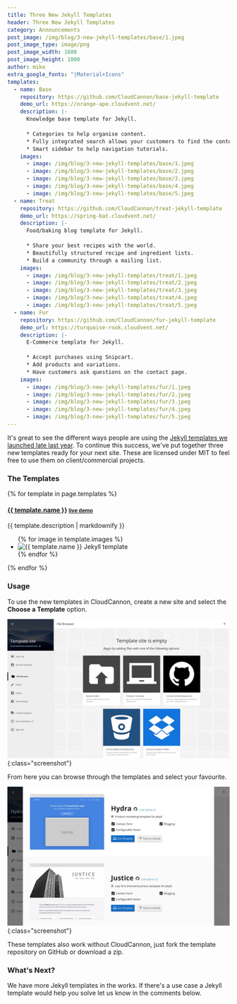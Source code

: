 ```yaml
---
title: Three New Jekyll Templates
header: Three New Jekyll Templates
category: Announcements
post_image: /img/blog/3-new-jekyll-templates/base/1.jpeg
post_image_type: image/png
post_image_width: 1600
post_image_height: 1000
author: mike
extra_google_fonts: "|Material+Icons"
templates:
  - name: Base
    repository: https://github.com/CloudCannon/base-jekyll-template
    demo_url: https://orange-ape.cloudvent.net/
    description: |-
      Knowledge base template for Jekyll.

      * Categories to help organise content.
      * Fully integrated search allows your customers to find the content they're looking for.
      * Smart sidebar to help navigation tutorials.
    images:
      - image: /img/blog/3-new-jekyll-templates/base/1.jpeg
      - image: /img/blog/3-new-jekyll-templates/base/2.jpeg
      - image: /img/blog/3-new-jekyll-templates/base/3.jpeg
      - image: /img/blog/3-new-jekyll-templates/base/4.jpeg
      - image: /img/blog/3-new-jekyll-templates/base/5.jpeg
  - name: Treat
    repository: https://github.com/CloudCannon/treat-jekyll-template
    demo_url: https://spring-bat.cloudvent.net/
    description: |-
      Food/baking blog template for Jekyll.

      * Share your best recipes with the world.
      * Beautifully structured recipe and ingredient lists.
      * Build a community through a mailing list.
    images:
      - image: /img/blog/3-new-jekyll-templates/treat/1.jpeg
      - image: /img/blog/3-new-jekyll-templates/treat/2.jpeg
      - image: /img/blog/3-new-jekyll-templates/treat/3.jpeg
      - image: /img/blog/3-new-jekyll-templates/treat/4.jpeg
      - image: /img/blog/3-new-jekyll-templates/treat/5.jpeg
  - name: Fur
    repository: https://github.com/CloudCannon/fur-jekyll-template
    demo_url: https://turquoise-rook.cloudvent.net/
    description: |-
      E-Commerce template for Jekyll.

      * Accept purchases using Snipcart.
      * Add products and variations.
      * Have customers ask questions on the contact page.
    images:
      - image: /img/blog/3-new-jekyll-templates/fur/1.jpeg
      - image: /img/blog/3-new-jekyll-templates/fur/2.jpeg
      - image: /img/blog/3-new-jekyll-templates/fur/3.jpeg
      - image: /img/blog/3-new-jekyll-templates/fur/4.jpeg
      - image: /img/blog/3-new-jekyll-templates/fur/5.jpeg
---
```


It's great to see the different ways people are using the [Jekyll templates we launched late last year](/announcements/2016/12/05/free-jekyll-templates/). To continue this success, we've put together three new templates ready for your next site. These are licensed under MIT to feel free to use them on client/commercial projects.

<link type="text/css" rel="stylesheet" href="/css/lightslider.css" />
<link rel="stylesheet" href="https://maxcdn.bootstrapcdn.com/font-awesome/4.4.0/css/font-awesome.min.css">

### The Templates

{% for template in page.templates %}
<h4>
	<a href="{{ template.repository }}">{{ template.name }}</a>
	<small><a href="{{ template.demo_url }}" target="_blank">live demo</a> <i class="fa fa-external-link" aria-hidden="true"></i></small>
</h4>

{{ template.description | markdownify }}

<ul class="photo-gallery">
	{% for image in template.images %}
		<li><img class="screenshot" src="{{ image.image }}" alt="{{ template.name }} Jekyll template"></li>
	{% endfor %}
</ul>
{% endfor %}

### Usage

To use the new templates in CloudCannon, create a new site and select the **Choose a Template** option.

![Choose a jekyll template](/img/blog/7-free-jekyll-templates/choose.jpeg){:class="screenshot"}

From here you can browse through the templates and select your favourite.

![List of jekyll templates](/img/blog/7-free-jekyll-templates/templates.jpeg){:class="screenshot"}

These templates also work without CloudCannon, just fork the template repository on GitHub or download a zip.

### What's Next?

We have more Jekyll templates in the works. If there's a use case a Jekyll template would help you solve let us know in the comments below.

<script src="/js/lightslider.js"></script>

<script type="text/javascript">
	$(document).ready(function () {
		$(".photo-gallery img").each(function() {
			var $this = $(this);
			var src = $this.attr('src');
			$this.parent().attr('data-thumb', src);
			$this.parent().attr('data-src', src);
		});

		$(".photo-gallery").lightSlider({
			gallery: true,
			item: 1,
			loop: true,
			thumbItem: 5,
			thumbMargin: 20,
			slideMargin: 0,
			enableDrag: false,
			currentPagerPosition: "left",
		});
	});
</script>
